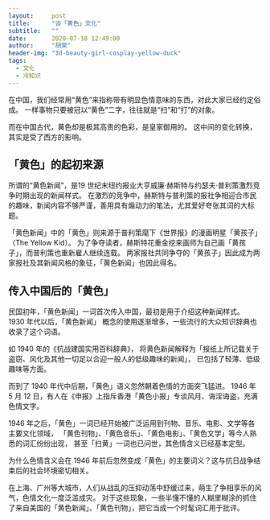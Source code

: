 ```yaml
---
layout:     post
title:      "谈「黄色」文化"
subtitle:   ""
date:       2020-07-18 12:49:00
author:     "胡荣"
header-img: "3d-beauty-girl-cosplay-yellow-duck"
tags:
  - 文化
  - 冷知识
---
```


在中国，我们经常用“黄色”来指称带有明显色情意味的东西，对此大家已经约定俗成。
一样事物只要被冠以“黄色”二字，往往就是“扫”和“打”的对象。

而在中国古代，黄色却是极其高贵的色彩，是皇家御用的。
这中间的变化转换，其实是受了西方的影响。

## 「黄色」的起初来源

所谓的“黄色新闻”，是19 世纪末纽约报业大亨威廉·赫斯特与约瑟夫·普利策激烈竞争时期出现的新闻样式。
在激烈的竞争中，赫斯特与普利策的报社争相迎合市民的趣味，新闻内容不够严谨，善用具有煽动力的笔法，尤其爱好夸张其词的大标题。

「黄色新闻」中的「黄色」则来源于普利策麾下《世界报》的漫画明星「黄孩子」（The Yellow Kid）。
为了争夺读者，赫斯特花重金挖来画师为自己画「黄孩子」，而普利策也重新雇人继续连载。
两家报社共同争夺的「黄孩子」因此成为两家报社及其新闻风格的象征，「黄色新闻」也因此得名。

## 传入中国后的「黄色」

民国初年，「黄色新闻」一词首次传入中国，最初是用于介绍这种新闻样式。
1930 年代以后，「黄色新闻」 概念的使用逐渐增多，一些流行的大众知识辞典也收录了这个词语。

如 1940 年的《抗战建国实用百科辞典》，
将黄色新闻解释为「报纸上所记载关于盗窃、风化及其他一切足以合迎一般人的低级趣味的新闻」，
已包括了轻薄、低级趣味等方面。

而到了 1940 年代中后期，「黄色」语义忽然朝着色情的方面突飞猛进。
1946 年 5 月 12 日，有人在《申报》上指斥香港「黄色小报」专谈风月、诲淫诲盗，充满色情文字。

1946 年之后，「黄色」一词已经开始被广泛运用到刊物、音乐、电影、文学等各主要文化领域，
「黄色刊物」、「黄色音乐」、「黄色电影」、「黄色文学」等今人熟悉的词汇纷纷出现，
甚至「扫黄」一词也已问世，其色情含义已经基本定型。

为什么色情含义会在 1946 年前后忽然变成「黄色」的主要词义？这与抗日战争结束后的社会环境密切相关。

在上海、广州等大城市，人们从战乱的压抑动荡中舒缓过来，萌生了争相享乐的风气，色情文化一度泛滥成灾。
对于这些现象，一些半懂不懂的人糊里糊涂的抓住了来自美国的「黄色新闻」、「黄色刊物」，把它当成一个时髦词汇用于批评。